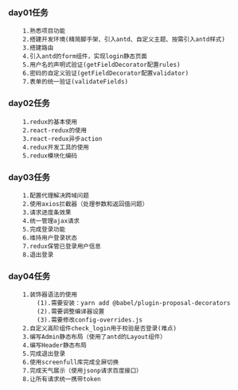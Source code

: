### day01任务
		1.熟悉项目功能
		2.搭建开发环境(精简脚手架、引入antd、自定义主题、按需引入antd样式)
		3.搭建路由
		4.引入antd的form组件，实现login静态页面
		5.用户名的声明式验证(getFieldDecorator配置rules)
		6.密码的自定义验证(getFieldDecorator配置validator)
		7.表单的统一验证(validateFields)

### day02任务
		1.redux的基本使用
		2.react-redux的使用
		3.react-redux异步action
		4.redux开发工具的使用
		5.redux模块化编码

### day03任务
		1.配置代理解决跨域问题
		2.使用axios拦截器（处理参数和返回值问题）
		3.请求进度条效果
		4.统一管理ajax请求
		5.完成登录功能
		6.维持用户登录状态
		7.redux保管已登录用户信息
		8.退出登录

### day04任务
		1.装饰器语法的使用
			(1).需要安装：yarn add @babel/plugin-proposal-decorators
			(2).需要调整编译器设置
			(3).需要修改config-overrides.js
		2.自定义高阶组件check_login用于校验是否登录(难点)
		3.编写Admin静态布局（使用了antd的Layout组件）
		4.编写Header静态布局
		5.完成退出登录
		6.使用screenfull库完成全屏切换
		7.完成天气展示（使用jsonp请求百度接口）
		8.让所有请求统一携带token
